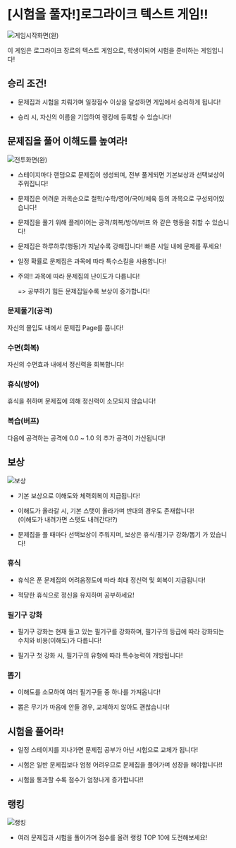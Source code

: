 # \[시험을 풀자!\]로그라이크 텍스트 게임!!

![게임시작화면(완)](https://github.com/user-attachments/assets/98155a3a-0157-40e3-903e-ae2e33f3dcd6)

이 게임은 로그라이크 장르의 텍스트 게임으로, 
학생이되어 시험을 준비하는 게임입니다!

## 승리 조건!

- 문제집과 시험을 치뤄가며 일정점수 이상을 달성하면 게임에서 승리하게 됩니다!

- 승리 시, 자신의 이름을 기입하여 랭킹에 등록할 수 있습니다!

## 문제집을 풀어 이해도를 높여라! 

![전투화면(완)](https://github.com/user-attachments/assets/03c44905-e20c-4eca-b987-f5f363c10a1e)

- 스테이지마다 랜덤으로 문제집이 생성되며, 전부 풀게되면 기본보상과 선택보상이 주워집니다!

- 문제집은 어려운 과목순으로 철학/수학/영어/국어/체육 등의 과목으로 구성되어있습니다!

- 문제집을 풀기 위해 플레이어는 공격/회복/방어/버프 와 같은 행동을 취할 수 있습니다!

- 문제집은 하루하루(행동)가 지날수록 강해집니다! 빠른 시일 내에 문제를 푸세요!

- 일정 확률로 문제집은 과목에 따라 특수스킬을 사용합니다!

- 주의!! 과목에 따라 문제집의 난이도가 다릅니다!
  
  => 공부하기 힘든 문제집일수록 보상이 증가합니다!

### 문제풀기(공격)

자신의 몰입도 내에서 문제집 Page를 풉니다!

### 수면(회복)

자신의 수면효과 내에서 정신력을 회복합니다!

### 휴식(방어)

휴식을 취하며 문제집에 의해 정신력이 소모되지 않습니다!

### 복습(버프)

다음에 공격하는 공격에 0.0 ~ 1.0 의 추가 공격이 가산됩니다!




## 보상

![보상](https://github.com/user-attachments/assets/89f2bb90-9d48-40cb-b830-f8038fdffe38)

- 기본 보상으로 이해도와 체력회복이 지급됩니다!

- 이해도가 올라갈 시, 기본 스탯이 올라가며 반대의 경우도 존재합니다!  
(이해도가 내려가면 스탯도 내려간다!?)

- 문제집을 풀 때마다 선택보상이 주워지며, 보상은 휴식/필기구 강화/뽑기 가 있습니다!

### 휴식

- 휴식은 푼 문제집의 어려움정도에 따라 최대 정신력 및 회복이 지급됩니다!

- 적당한 휴식으로 정신을 유지하며 공부하세요!

### 필기구 강화

- 필기구 강화는 현재 들고 있는 필기구를 강화하며, 필기구의 등급에 따라 강화되는 수치와 비용(이해도)가 다릅니다!

- 필기구 첫 강화 시, 필기구의 유형에 따라 특수능력이 개방됩니다!

### 뽑기

- 이해도를 소모하여 여러 필기구들 중 하나를 가져옵니다!

- 뽑은 무기가 마음에 안들 경우, 교체하지 않아도 괜찮습니다!

## 시험을 풀어라!

- 일정 스테이지를 지나가면 문제집 공부가 아닌 시험으로 교체가 됩니다!

- 시험은 일반 문제집보다 엄청 어려우므로 문제집을 풀어가며 성장을 해야합니다!!

- 시험을 통과할 수록 점수가 엄청나게 증가합니다!!

## 랭킹

![랭킹](https://github.com/user-attachments/assets/2327a3e7-c059-4069-bd0c-788f31adbf9b)

- 여러 문제집과 시험을 풀어가며 점수를 올려 랭킹 TOP 10에 도전해보세요!
